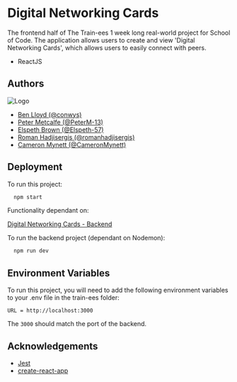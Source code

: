 # Digital Networking Cards

The frontend half of The Train-ees 1 week long real-world project for School of Code.
The application allows users to create and view 'Digital Networking Cards', which allows
users to easily connect with peers.

- ReactJS

## Authors

![Logo](https://i.imgur.com/DfBRZa3.png)

- [Ben Lloyd (@conwys)](https://www.github.com/conwys)
- [Peter Metcalfe (@PeterM-13)](https://www.github.com/PeterM-13)
- [Elspeth Brown (@Elspeth-57)](https://www.github.com/Elspeth-57)
- [Roman Hadjisergis (@romanhadjisergis)](https://www.github.com/romanhadjisergis)
- [Cameron Mynett (@CameronMynett)](https://www.github.com/cameronmynett)

## Deployment

To run this project:

```bash
  npm start
```

Functionality dependant on:

[Digital Networking Cards - Backend](https://github.com/SchoolOfCode/bc13_w9_project-backend-the-train-ees)

To run the backend project (dependant on Nodemon):

```bash
  npm run dev
```

## Environment Variables

To run this project, you will need to add the following environment variables to your .env file in the train-ees folder:

`URL = http://localhost:3000`

The `3000` should match the port of the backend.

## Acknowledgements

- [Jest](https://jestjs.io/)
- [create-react-app](https://create-react-app.dev/)
